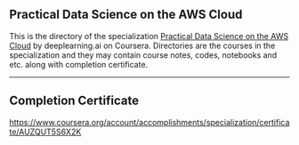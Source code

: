 ## Practical Data Science on the AWS Cloud

This is the directory of the specialization [Practical Data Science on the AWS Cloud](https://www.coursera.org/specializations/practical-data-science) by deeplearning.ai on Coursera. Directories are the courses in the specialization and they may contain course notes, codes, notebooks and etc. along with completion certificate.

---

## Completion Certificate
https://www.coursera.org/account/accomplishments/specialization/certificate/AUZQUT5S6X2K

